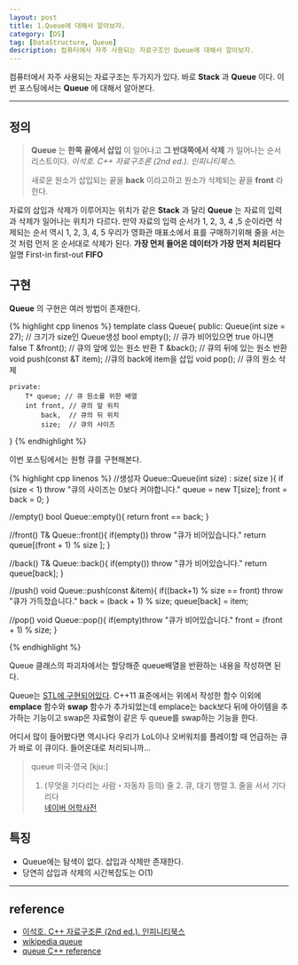 ```yaml
---
layout: post
title: 1.Queue에 대해서 알아보자.
category: [DS]
tag: [DataStructure, Queue]
description: 컴퓨터에서 자주 사용되는 자료구조인 Queue에 대해서 알아보자.
---
```


컴퓨터에서 자주 사용되는 자료구조는 두가지가 있다. 바로 **Stack** 과 **Queue** 이다. 이번 포스팅에서는 **Queue** 에 대해서 알아본다.

---

## 정의  
> **Queue** 는 **한쪽 끝에서 삽입** 이 일어나고 **그 반대쪽에서 삭제** 가 일어나는 순서 리스트이다.
> *이석호. C++ 자료구조론 (2nd ed.). 인피니티북스.*  
>
> 새로운 원소가 삽입되는 끝을 **back** 이라고하고 원소가 삭제되는 끝을 **front** 라 한다.

자료의 삽입과 삭제가 이루어지는 위치가 같은 **Stack** 과 달리 **Queue** 는 자료의 입력과 삭제가 일어나는 위치가 다르다. 만약 자료의 입력 순서가 1, 2, 3, 4 ,5 순이라면 삭제되는 순서 역시 1, 2, 3, 4, 5 우리가 영화관 매표소에서 표를 구매하기위해 줄을 서는 것 처럼 먼저 온 순서대로 삭제가 된다. **가장 먼저 들어온 데이터가 가장 먼저 처리된다** 일명 First-in first-out **FIFO**

## 구현  
**Queue** 의 구현은 여러 방법이 존재한다.

{% highlight cpp linenos %}
template <class T>
class Queue{
	public:
		Queue(int size = 27); // 크기가 size인 Queue생성
		bool empty(); // 큐가 비어있으면 true 아니면 false
		T &front(); // 큐의 앞에 있는 원소 반환
		T &back(); // 큐의 뒤에 있는 원소 반환
		void push(const &T item); //큐의 back에 item을 삽입
		void pop(); // 큐의 원소 삭제

	private:
		T* queue; // 큐 원소를 위한 배열
		int front, // 큐의 앞 위치
			back,  // 큐의 뒤 위치
			size;  // 큐의 사이즈
}
{% endhighlight %}

이번 포스팅에서는 원형 큐를 구현해본다.

{% highlight cpp linenos %}
//생성자
Queue<T>::Queue(int size) : size( size ){
	if (size < 1) throw "큐의 사이즈는 0보다 커야합니다."
	queue = new T[size];
	front = back = 0;
}

//empty()
bool Queue<T>::empty(){ return front == back; }

//front()
T& Queue<T>::front(){
	if(empty()) throw "큐가 비어있습니다."
	return queue[(front + 1) % size ];
}

//back()
T& Queue<T>::back(){
	if(empty()) throw "큐가 비어있습니다."
	return queue[back];
}

//push()
void Queue<T>::push(const &item){
	if((back+1) % size == front) throw "큐가 가득찼습니다."
	back = (back + 1) % size;
	queue[back] = item;

 //pop()
 void Queue<T>::pop(){
	 if(empty)throw "큐가 비어있습니다."
	 front = (front + 1) % size;
 }

{% endhighlight %}


Queue 클래스의 파괴자에서는 할당해준 queue배열을 반환하는 내용을 작성하면 된다.

Queue는 [STL에 구현되어있다](http://www.cplusplus.com/reference/queue/queue/). C++11 표준에서는 위에서 작성한 함수 이외에 **emplace** 함수와 **swap** 함수가 추가되었는데 emplace는 back보다 뒤에 아이템을 추가하는 기능이고 swap은 자료형이 같은 두 queue를 swap하는 기능을 한다.

어디서 많이 들어봤다면 <delete>역시나다</delete> 우리가 LoL이나 오버워치를 플레이할 때 언급하는 큐가 바로 이 큐이다. 들어온대로 처리되니까...

>queue 미국·영국 [kju:]  
> 1. (무엇을 기다리는 사람・자동차 등의) 줄   2. 큐, 대기 행렬   3. 줄을 서서 기다리다  
> [네이버 어학사전](http://endic.naver.com/enkrEntry.nhn?sLn=kr&entryId=02265fc67dac436e9e1f704ad898378e)

## 특징  
- Queue에는 탐색이 없다. 삽입과 삭제만 존재한다.
- 당연히 삽입과 삭제의 시간복잡도는 O(1)

---

## reference
- [이석호. C++ 자료구조론 (2nd ed.). 인피니티북스](http://www.yes24.com/24/goods/2656393)
- [wikipedia queue](https://en.wikipedia.org/wiki/Queue_(abstract_data_type))
- [queue C++ reference](http://www.cplusplus.com/reference/queue/queue)
